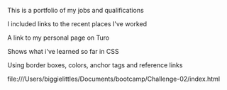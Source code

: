 This is a portfolio of my jobs and qualifications

I included links to the recent places I've worked

A link to my personal page on Turo

Shows what i've learned so far in CSS 

Using border boxes, colors, anchor tags and reference links

file:///Users/biggielittles/Documents/bootcamp/Challenge-02/index.html
